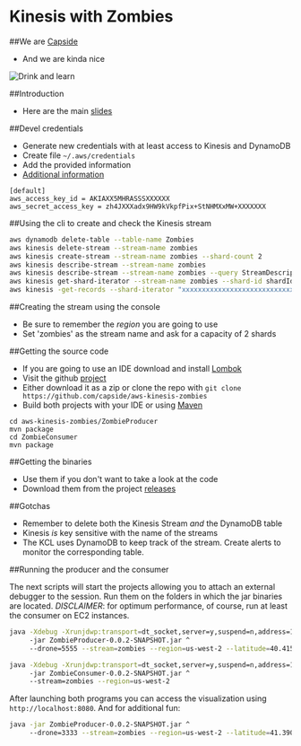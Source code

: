 Kinesis with Zombies
========================================================

##We are [Capside](http://twitter.com/capside)

* And we are kinda nice

![Drink and learn](https://pbs.twimg.com/media/ClfvYdOXIAAj1jK.jpg:large)

##Introduction

* Here are the main [slides](http://slides.com/capside/zombies#/)


##Devel credentials

* Generate new credentials with at least access to Kinesis and DynamoDB
* Create file ```~/.aws/credentials```
* Add the provided information
* [Additional information](http://docs.aws.amazon.com/java-sdk/latest/developer-guide/credentials.html)

```
[default]
aws_access_key_id = AKIAXX5MHRASSSXXXXXX
aws_secret_access_key = zh4JXXXadx9HW9kVkpfPix+StNHMXxMW+XXXXXXX
``` 

##Using the cli to create and check the Kinesis stream

```bash
aws dynamodb delete-table --table-name Zombies
aws kinesis delete-stream --stream-name zombies
aws kinesis create-stream --stream-name zombies --shard-count 2
aws kinesis describe-stream --stream-name zombies
aws kinesis describe-stream --stream-name zombies --query StreamDescription.StreamStatus
aws kinesis get-shard-iterator --stream-name zombies --shard-id shardId-000000000000 --shard-iterator-type TRIM_HORIZ ON --query ShardIterator
aws kinesis -get-records --shard-iterator "xxxxxxxxxxxxxxxxxxxxxxxxxxxxxxxxxxxxxxxxxxxxxxxxxxxxxxxxxxxxxxxxxxxxxxxxxx"
```

##Creating the stream using the console

* Be sure to remember the *region* you are going to use
* Set 'zombies' as the stream name and ask for a capacity of 2 shards

##Getting the source code

* If you are going to use an IDE download and install [Lombok](https://projectlombok.org/download.html)
* Visit the github [project](https://github.com/capside/aws-kinesis-zombies)
* Either download it as a zip or clone the repo with ```git clone https://github.com/capside/aws-kinesis-zombies```
* Build both projects with your IDE or using [Maven](http://maven.apache.org/download.cgi)

```
cd aws-kinesis-zombies/ZombieProducer
mvn package
cd ZombieConsumer
mvn package 
```

##Getting the binaries

* Use them if you don't want to take a look at the code
* Download them from the project [releases](https://github.com/capside/aws-kinesis-zombies/releases/tag/0.0.2)

##Gotchas

* Remember to delete both the Kinesis Stream *and* the DynamoDB table
* Kinesis *is* key sensitive with the name of the streams
* The KCL uses DynamoDB to keep track of the stream. Create alerts to monitor the corresponding table.

##Running the producer and the consumer

The next scripts will start the projects allowing you to attach an external debugger to the session. 
Run them on the folders in which the jar binaries are located.
*DISCLAIMER*: for optimum performance, of course, run at least the consumer on EC2 instances.

```bash
java -Xdebug -Xrunjdwp:transport=dt_socket,server=y,suspend=n,address=1044 ^
     -jar ZombieProducer-0.0.2-SNAPSHOT.jar ^
     --drone=5555 --stream=zombies --region=us-west-2 --latitude=40.415363 --longitude=-3.707398
```
```bash
java -Xdebug -Xrunjdwp:transport=dt_socket,server=y,suspend=n,address=1045 ^
     -jar ZombieConsumer-0.0.2-SNAPSHOT.jar ^
     --stream=zombies --region=us-west-2
```

After launching both programs you can access the visualization using ```http://localhost:8080```. And for additional fun:

```bash
java -jar ZombieProducer-0.0.2-SNAPSHOT.jar ^
     --drone=3333 --stream=zombies --region=us-west-2 --latitude=41.3902 --longitude=2.15400
``` 




